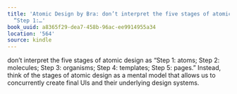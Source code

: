 ```yaml
---
title: 'Atomic Design by Bra: don’t interpret the five stages of atomic design as
  “Step 1:…'
book_uuid: a8365f29-dea7-458b-96ac-ee9914955a34
location: '564'
source: kindle
---
```


don’t interpret the five stages of atomic design as “Step 1: atoms; Step 2: molecules; Step 3: organisms; Step 4: templates; Step 5: pages.” Instead, think of the stages of atomic design as a mental model that allows us to concurrently create final UIs and their underlying design systems.